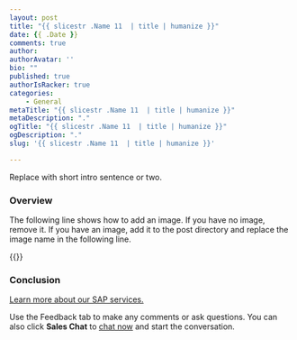 ```yaml
---
layout: post
title: "{{ slicestr .Name 11  | title | humanize }}"
date: {{ .Date }}
comments: true
author: 
authorAvatar: ''
bio: ""
published: true
authorIsRacker: true
categories:
    - General
metaTitle: "{{ slicestr .Name 11  | title | humanize }}"
metaDescription: "."
ogTitle: "{{ slicestr .Name 11  | title | humanize }}"
ogDescription: "."
slug: '{{ slicestr .Name 11  | title | humanize }}' 

---
```


Replace with short intro sentence or two.
    
<!--more-->

### Overview

The following line shows how to add an image.  If you have no image, remove it. 
If you have an image, add it to the post directory and replace the image name in the following line.

{{<image src="Picture1.png" title="" alt="">}}

### Conclusion

<a class="cta purple" id="cta" href="https://www.rackspace.com/sap">Learn more about our SAP services.</a>

Use the Feedback tab to make any comments or ask questions. You can also click **Sales Chat** to [chat now](https://www.rackspace.com/) and start the conversation.
